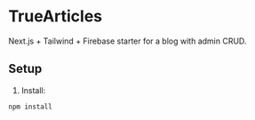 # TrueArticles

Next.js + Tailwind + Firebase starter for a blog with admin CRUD.

## Setup

1. Install:
```bash
npm install
